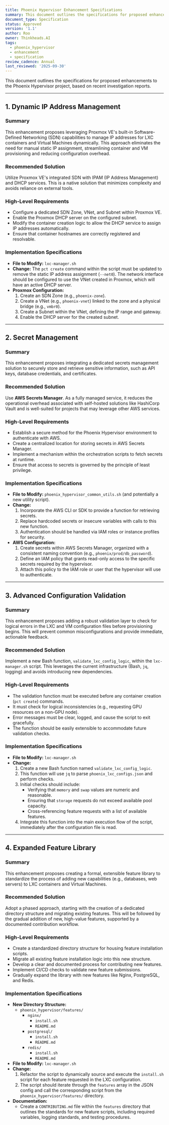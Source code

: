 ```yaml
---
title: Phoenix Hypervisor Enhancement Specifications
summary: This document outlines the specifications for proposed enhancements to the Phoenix Hypervisor project.
document_type: Specification
status: Approved
version: '1.1'
author: Roo
owner: Thinkheads.AI
tags:
  - phoenix_hypervisor
  - enhancement
  - specification
review_cadence: Annual
last_reviewed: '2025-09-30'
---
```

This document outlines the specifications for proposed enhancements to the Phoenix Hypervisor project, based on recent investigation reports.

---

## 1. Dynamic IP Address Management

### Summary
This enhancement proposes leveraging Proxmox VE's built-in Software-Defined Networking (SDN) capabilities to manage IP addresses for LXC containers and Virtual Machines dynamically. This approach eliminates the need for manual static IP assignment, streamlining container and VM provisioning and reducing configuration overhead.

### Recommended Solution
Utilize Proxmox VE's integrated SDN with IPAM (IP Address Management) and DHCP services. This is a native solution that minimizes complexity and avoids reliance on external tools.

### High-Level Requirements
- Configure a dedicated SDN Zone, VNet, and Subnet within Proxmox VE.
- Enable the Proxmox DHCP server on the configured subnet.
- Modify the container creation logic to allow the DHCP service to assign IP addresses automatically.
- Ensure that container hostnames are correctly registered and resolvable.

### Implementation Specifications
- **File to Modify:** `lxc-manager.sh`
- **Change:** The `pct create` command within the script must be updated to remove the static IP address assignment (`--net0`). The network interface should be configured to use the VNet created in Proxmox, which will have an active DHCP server.
- **Proxmox Configuration:**
    1.  Create an SDN Zone (e.g., `phoenix-zone`).
    2.  Create a VNet (e.g., `phoenix-vnet`) linked to the zone and a physical bridge (e.g., `vmbr0`).
    3.  Create a Subnet within the VNet, defining the IP range and gateway.
    4.  Enable the DHCP server for the created subnet.

---

## 2. Secret Management

### Summary
This enhancement proposes integrating a dedicated secrets management solution to securely store and retrieve sensitive information, such as API keys, database credentials, and certificates.

### Recommended Solution
Use **AWS Secrets Manager**. As a fully managed service, it reduces the operational overhead associated with self-hosted solutions like HashiCorp Vault and is well-suited for projects that may leverage other AWS services.

### High-Level Requirements
- Establish a secure method for the Phoenix Hypervisor environment to authenticate with AWS.
- Create a centralized location for storing secrets in AWS Secrets Manager.
- Implement a mechanism within the orchestration scripts to fetch secrets at runtime.
- Ensure that access to secrets is governed by the principle of least privilege.

### Implementation Specifications
- **File to Modify:** `phoenix_hypervisor_common_utils.sh` (and potentially a new utility script).
- **Change:**
    1.  Incorporate the AWS CLI or SDK to provide a function for retrieving secrets.
    2.  Replace hardcoded secrets or insecure variables with calls to this new function.
    3.  Authentication should be handled via IAM roles or instance profiles for security.
- **AWS Configuration:**
    1.  Create secrets within AWS Secrets Manager, organized with a consistent naming convention (e.g., `phoenix/prod/db_password`).
    2.  Define an IAM policy that grants read-only access to the specific secrets required by the hypervisor.
    3.  Attach this policy to the IAM role or user that the hypervisor will use to authenticate.

---

## 3. Advanced Configuration Validation

### Summary
This enhancement proposes adding a robust validation layer to check for logical errors in the LXC and VM configuration files before provisioning begins. This will prevent common misconfigurations and provide immediate, actionable feedback.

### Recommended Solution
Implement a new Bash function, `validate_lxc_config_logic`, within the `lxc-manager.sh` script. This leverages the current infrastructure (Bash, `jq`, logging) and avoids introducing new dependencies.

### High-Level Requirements
- The validation function must be executed before any container creation (`pct create`) commands.
- It must check for logical inconsistencies (e.g., requesting GPU resources on a non-GPU node).
- Error messages must be clear, logged, and cause the script to exit gracefully.
- The function should be easily extensible to accommodate future validation checks.

### Implementation Specifications
- **File to Modify:** `lxc-manager.sh`
- **Change:**
    1.  Create a new Bash function named `validate_lxc_config_logic`.
    2.  This function will use `jq` to parse `phoenix_lxc_configs.json` and perform checks.
    3.  Initial checks should include:
        - Verifying that `memory` and `swap` values are numeric and reasonable.
        - Ensuring that `storage` requests do not exceed available pool capacity.
        - Cross-referencing feature requests with a list of available features.
    4.  Integrate this function into the main execution flow of the script, immediately after the configuration file is read.

---

## 4. Expanded Feature Library

### Summary
This enhancement proposes creating a formal, extensible feature library to standardize the process of adding new capabilities (e.g., databases, web servers) to LXC containers and Virtual Machines.

### Recommended Solution
Adopt a phased approach, starting with the creation of a dedicated directory structure and migrating existing features. This will be followed by the gradual addition of new, high-value features, supported by a documented contribution workflow.

### High-Level Requirements
- Create a standardized directory structure for housing feature installation scripts.
- Migrate all existing feature installation logic into this new structure.
- Develop a clear and documented process for contributing new features.
- Implement CI/CD checks to validate new feature submissions.
- Gradually expand the library with new features like Nginx, PostgreSQL, and Redis.

### Implementation Specifications
- **New Directory Structure:**
    - `phoenix_hypervisor/features/`
        - `nginx/`
            - `install.sh`
            - `README.md`
        - `postgresql/`
            - `install.sh`
            - `README.md`
        - `redis/`
            - `install.sh`
            - `README.md`
- **File to Modify:** `lxc-manager.sh`
- **Change:**
    1.  Refactor the script to dynamically source and execute the `install.sh` script for each feature requested in the LXC configuration.
    2.  The script should iterate through the `features` array in the JSON config and call the corresponding script from the `phoenix_hypervisor/features/` directory.
- **Documentation:**
    - Create a `CONTRIBUTING.md` file within the `features` directory that outlines the standards for new feature scripts, including required variables, logging standards, and testing procedures.
